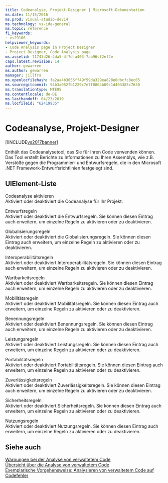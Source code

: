 ```yaml
---
title: Codeanalyse, Projekt-Designer | Microsoft-Dokumentation
ms.date: 11/15/2016
ms.prod: visual-studio-dev14
ms.technology: vs-ide-general
ms.topic: reference
f1_keywords:
- vs29106
helpviewer_keywords:
- Code Analysis page in Project Designer
- Project Designer, Code Analysis page
ms.assetid: 71743d26-4da5-4f7d-a403-7ab96cf2ef2e
caps.latest.revision: 14
author: gewarren
ms.author: gewarren
manager: jillfra
ms.openlocfilehash: fa2aa4b3055ff49f59da329ea828e0dbcfc8ec05
ms.sourcegitcommit: 94b3a052fb1229c7e7f8804b09c1d403385c7630
ms.translationtype: MTE95
ms.contentlocale: de-DE
ms.lasthandoff: 04/23/2019
ms.locfileid: "62419935"
---
```

# <a name="code-analysis-project-designer"></a>Codeanalyse, Projekt-Designer
[!INCLUDE[vs2017banner](../../includes/vs2017banner.md)]

Enthält das Codeanalysetool, das Sie für Ihren Code verwenden können. Das Tool erstellt Berichte zu Informationen zu Ihren Assemblys, wie z.B. Verstöße gegen die Programmier- und Entwurfsregeln, die in den Microsoft .NET Framework-Entwurfsrichtlinien festgelegt sind.  
  
## <a name="uielement-list"></a>UIElement-Liste  
 Codeanalyse aktivieren  
 Aktiviert oder deaktiviert die Codeanalyse für Ihr Projekt.  
  
 Entwurfsregeln  
 Aktiviert oder deaktiviert die Entwurfsregeln. Sie können diesen Eintrag auch erweitern, um einzelne Regeln zu aktivieren oder zu deaktivieren.  
  
 Globalisierungsregeln  
 Aktiviert oder deaktiviert die Globalisierungsregeln. Sie können diesen Eintrag auch erweitern, um einzelne Regeln zu aktivieren oder zu deaktivieren.  
  
 Interoperabilitätsregeln  
 Aktiviert oder deaktiviert Interoperabilitätsregeln. Sie können diesen Eintrag auch erweitern, um einzelne Regeln zu aktivieren oder zu deaktivieren.  
  
 Wartbarkeitsregeln  
 Aktiviert oder deaktiviert Wartbarkeitsregeln. Sie können diesen Eintrag auch erweitern, um einzelne Regeln zu aktivieren oder zu deaktivieren.  
  
 Mobilitätsregeln  
 Aktiviert oder deaktiviert Mobilitätsregeln. Sie können diesen Eintrag auch erweitern, um einzelne Regeln zu aktivieren oder zu deaktivieren.  
  
 Benennungsregeln  
 Aktiviert oder deaktiviert Benennungsregeln. Sie können diesen Eintrag auch erweitern, um einzelne Regeln zu aktivieren oder zu deaktivieren.  
  
 Leistungsregeln  
 Aktiviert oder deaktiviert Leistungsregeln. Sie können diesen Eintrag auch erweitern, um einzelne Regeln zu aktivieren oder zu deaktivieren.  
  
 Portabilitätsregeln  
 Aktiviert oder deaktiviert Portabilitätsregeln. Sie können diesen Eintrag auch erweitern, um einzelne Regeln zu aktivieren oder zu deaktivieren.  
  
 Zuverlässigkeitsregeln  
 Aktiviert oder deaktiviert Zuverlässigkeitsregeln. Sie können diesen Eintrag auch erweitern, um einzelne Regeln zu aktivieren oder zu deaktivieren.  
  
 Sicherheitsregeln  
 Aktiviert oder deaktiviert Sicherheitsregeln. Sie können diesen Eintrag auch erweitern, um einzelne Regeln zu aktivieren oder zu deaktivieren.  
  
 Nutzungsregeln  
 Aktiviert oder deaktiviert Nutzungsregeln. Sie können diesen Eintrag auch erweitern, um einzelne Regeln zu aktivieren oder zu deaktivieren.  
  
## <a name="see-also"></a>Siehe auch  
 [Warnungen bei der Analyse von verwaltetem Code](../../code-quality/code-analysis-for-managed-code-warnings.md)   
 [Übersicht über die Analyse von verwaltetem Code](../../code-quality/code-analysis-for-managed-code-overview.md)   
 [Exemplarische Vorgehensweise: Analysieren von verwaltetem Code auf Codefehler](../../code-quality/walkthrough-analyzing-managed-code-for-code-defects.md)
